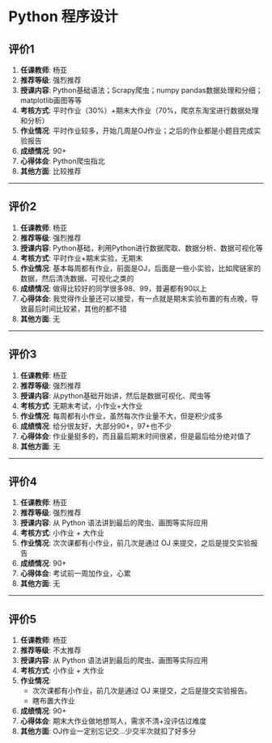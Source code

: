 # Python 程序设计

## 评价1

1. **任课教师**: 杨亚
2. **推荐等级**: 强烈推荐
3. **授课内容**: Python基础语法；Scrapy爬虫；numpy pandas数据处理和分细；matplotlib画图等等
4. **考核方式**: 平时作业（30%）+期末大作业（70%，爬京东淘宝进行数据处理和分析）
5. **作业情况**: 平时作业较多，开始几周是OJ作业；之后的作业都是小题目完成实验报告
6. **成绩情况**: 90+
7. **心得体会**: Python爬虫指北
8. **其他方面**: 比较推荐

---

## 评价2

1. **任课教师**: 杨亚
2. **推荐等级**: 强烈推荐
3. **授课内容**: Python基础，利用Python进行数据爬取、数据分析、数据可视化等
4. **考核方式**: 平时作业+期末实验，无期末
5. **作业情况**: 基本每周都有作业，前面是OJ，后面是一些小实验，比如爬链家的数据，然后清洗数据、可视化之类的
6. **成绩情况**: 做得比较好的同学很多98、99，普遍都有90以上
7. **心得体会**: 我觉得作业量还可以接受，有一点就是期末实验布置的有点晚，导致最后时间比较紧，其他的都不错
8. **其他方面**: 无

---

## 评价3

1. **任课教师**: 杨亚
2. **推荐等级**: 强烈推荐
3. **授课内容**: 从python基础开始讲，然后是数据可视化、爬虫等
4. **考核方式**: 无期末考试，小作业+大作业
5. **作业情况**: 每周都有小作业，虽然每次作业量不大，但是积少成多
6. **成绩情况**: 给分很友好，大部分90+，97+也不少
7. **心得体会**: 作业量挺多的，而且最后期末时间很紧，但是最后给分绝对值了
8. **其他方面**: 无

---

## 评价4

1. **任课教师**: 杨亚
2. **推荐等级**: 强烈推荐
3. **授课内容**: 从 Python 语法讲到最后的爬虫、画图等实际应用
4. **考核方式**: 小作业 + 大作业
5. **作业情况**: 次次课都有小作业，前几次是通过 OJ 来提交，之后是提交实验报告
6. **成绩情况**: 90+
7. **心得体会**: 考试前一周加作业，心累
8. **其他方面**: 无


---

## 评价5

1. **任课教师**: 杨亚
2. **推荐等级**: 不太推荐
3. **授课内容**: 从 Python 语法讲到最后的爬虫、画图等实际应用
4. **考核方式**: 小作业 + 大作业
5. **作业情况**: 
    * 次次课都有小作业，前几次是通过 OJ 来提交，之后是提交实验报告。
    * 瞎布置大作业
6. **成绩情况**: 90+
7. **心得体会**: 期末大作业做地想骂人，需求不清+没评估过难度
8. **其他方面**: OJ作业一定别忘记交...少交半次就扣了好多分
